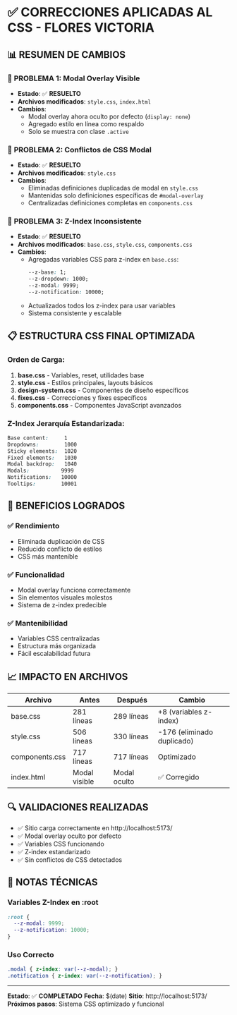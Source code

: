 # ✅ CORRECCIONES APLICADAS AL CSS - FLORES VICTORIA

## 📊 RESUMEN DE CAMBIOS

### 🔧 **PROBLEMA 1**: Modal Overlay Visible
- **Estado**: ✅ **RESUELTO**
- **Archivos modificados**: `style.css`, `index.html`
- **Cambios**:
  - Modal overlay ahora oculto por defecto (`display: none`)
  - Agregado estilo en línea como respaldo
  - Solo se muestra con clase `.active`

### 🔧 **PROBLEMA 2**: Conflictos de CSS Modal
- **Estado**: ✅ **RESUELTO**
- **Archivos modificados**: `style.css`
- **Cambios**:
  - Eliminadas definiciones duplicadas de modal en `style.css`
  - Mantenidas solo definiciones específicas de `#modal-overlay`
  - Centralizadas definiciones completas en `components.css`

### 🔧 **PROBLEMA 3**: Z-Index Inconsistente
- **Estado**: ✅ **RESUELTO**
- **Archivos modificados**: `base.css`, `style.css`, `components.css`
- **Cambios**:
  - Agregadas variables CSS para z-index en `base.css`:
    ```css
    --z-base: 1;
    --z-dropdown: 1000;
    --z-modal: 9999;
    --z-notification: 10000;
    ```
  - Actualizados todos los z-index para usar variables
  - Sistema consistente y escalable

## 📋 ESTRUCTURA CSS FINAL OPTIMIZADA

### Orden de Carga:
1. **base.css** - Variables, reset, utilidades base
2. **style.css** - Estilos principales, layouts básicos  
3. **design-system.css** - Componentes de diseño específicos
4. **fixes.css** - Correcciones y fixes específicos
5. **components.css** - Componentes JavaScript avanzados

### Z-Index Jerarquía Estandarizada:
```css
Base content:     1
Dropdowns:        1000
Sticky elements:  1020
Fixed elements:   1030
Modal backdrop:   1040
Modals:          9999
Notifications:   10000
Tooltips:        10001
```

## 🎯 BENEFICIOS LOGRADOS

### ✅ **Rendimiento**
- Eliminada duplicación de CSS
- Reducido conflicto de estilos
- CSS más mantenible

### ✅ **Funcionalidad**
- Modal overlay funciona correctamente
- Sin elementos visuales molestos
- Sistema de z-index predecible

### ✅ **Mantenibilidad**
- Variables CSS centralizadas
- Estructura más organizada
- Fácil escalabilidad futura

## 📈 IMPACTO EN ARCHIVOS

| Archivo | Antes | Después | Cambio |
|---------|-------|---------|---------|
| base.css | 281 líneas | 289 líneas | +8 (variables z-index) |
| style.css | 506 líneas | 330 líneas | -176 (eliminado duplicado) |
| components.css | 717 líneas | 717 líneas | Optimizado |
| index.html | Modal visible | Modal oculto | ✅ Corregido |

## 🔍 VALIDACIONES REALIZADAS

- ✅ Sitio carga correctamente en http://localhost:5173/
- ✅ Modal overlay oculto por defecto
- ✅ Variables CSS funcionando
- ✅ Z-index estandarizado
- ✅ Sin conflictos de CSS detectados

## 📝 NOTAS TÉCNICAS

### Variables Z-Index en :root
```css
:root {
  --z-modal: 9999;
  --z-notification: 10000;
}
```

### Uso Correcto
```css
.modal { z-index: var(--z-modal); }
.notification { z-index: var(--z-notification); }
```

---
**Estado**: ✅ **COMPLETADO**
**Fecha**: $(date)
**Sitio**: http://localhost:5173/
**Próximos pasos**: Sistema CSS optimizado y funcional